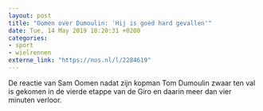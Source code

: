 ```yaml
---
layout: post
title: "Oomen over Dumoulin: 'Hij is goed hard gevallen'"
date: Tue, 14 May 2019 18:20:31 +0200
categories: 
- sport 
- wielrennen 
externe_link: "https://nos.nl/l/2284619"
---
```


De reactie van Sam Oomen nadat zijn kopman Tom Dumoulin zwaar ten val is gekomen in de vierde etappe van de Giro en daarin meer dan vier minuten verloor.
